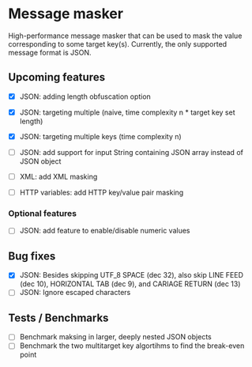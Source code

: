 # Message masker

High-performance message masker that can be used to mask the value corresponding to some target key(s). Currently, the only supported message format is JSON.

## Upcoming features
- [x] JSON: adding length obfuscation option
- [x] JSON: targeting multiple (naive, time complexity n * target key set length)
- [x] JSON: targeting multiple keys (time complexity n)
- [ ] JSON: add support for input String containing JSON array instead of JSON object

- [ ] XML: add XML masking
- [ ] HTTP variables: add HTTP key/value pair masking

### Optional features
- [ ] JSON: add feature to enable/disable numeric values

## Bug fixes
- [x] JSON: Besides skipping UTF_8 SPACE (dec 32), also skip LINE FEED (dec 10), HORIZONTAL TAB (dec 9), and CARIAGE RETURN (dec 13)
- [ ] JSON: Ignore escaped characters 

## Tests / Benchmarks
- [ ] Benchmark maksing in larger, deeply nested JSON objects
- [ ] Benchmark the two multitarget key algortihms to find the break-even point 
